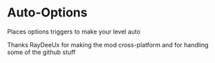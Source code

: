 # Auto-Options
Places options triggers to make your level auto

Thanks RayDeeUx for making the mod cross-platform and for handling some of the github stuff
